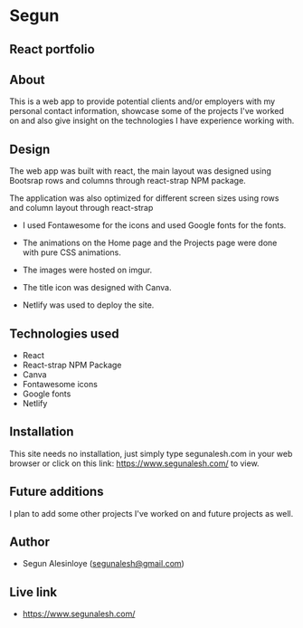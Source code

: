 # Segun

## React portfolio

## About

This is a web app to provide potential clients and/or employers with my personal contact information, showcase some of the projects I've worked on and also give insight on the technologies I have experience working with.

## Design

The web app was built with react, the main layout was designed using Bootsrap rows and columns through react-strap NPM package.

The application was also optimized for different screen sizes using rows and column layout through react-strap

- I used Fontawesome for the icons and used Google fonts for the fonts.

- The animations on the Home page and the Projects page were done with pure CSS animations.

- The images were hosted on imgur.

- The title icon was designed with Canva.

- Netlify was used to deploy the site.

## Technologies used

- React
- React-strap NPM Package
- Canva
- Fontawesome icons
- Google fonts
- Netlify

## Installation

This site needs no installation, just simply type segunalesh.com in your web browser or click on this link: https://www.segunalesh.com/ to view.

## Future additions

I plan to add some other projects I've worked on and future projects as well.

## Author

- Segun Alesinloye (segunalesh@gmail.com)

## Live link

- https://www.segunalesh.com/
